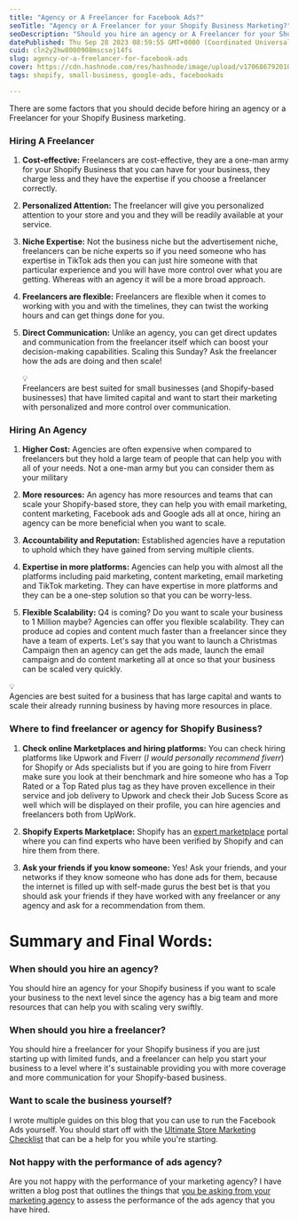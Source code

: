 ```yaml
---
title: "Agency or A Freelancer for Facebook Ads?"
seoTitle: "Agency or A Freelancer for your Shopify Business Marketing?"
seoDescription: "Should you hire an agency or A Freelancer for your Shopify Business Marketing? This article answers your queries with proper recommendations for your biz"
datePublished: Thu Sep 28 2023 08:59:55 GMT+0000 (Coordinated Universal Time)
cuid: cln2y2hw8000908mscsoj14fs
slug: agency-or-a-freelancer-for-facebook-ads
cover: https://cdn.hashnode.com/res/hashnode/image/upload/v1706867920103/40165cc1-c468-4ce4-aa40-38a6704733d9.png
tags: shopify, small-business, google-ads, facebookads

---
```


There are some factors that you should decide before hiring an agency or a Freelancer for your Shopify Business marketing.

### Hiring A Freelancer

1. **Cost-effective:** Freelancers are cost-effective, they are a one-man army for your Shopify Business that you can have for your business, they charge less and they have the expertise if you choose a freelancer correctly.
    
2. **Personalized Attention:** The freelancer will give you personalized attention to your store and you and they will be readily available at your service.
    
3. **Niche Expertise:** Not the business niche but the advertisement niche, freelancers can be niche experts so if you need someone who has expertise in TikTok ads then you can just hire someone with that particular experience and you will have more control over what you are getting. Whereas with an agency it will be a more broad approach.
    
4. **Freelancers are flexible:** Freelancers are flexible when it comes to working with you and with the timelines, they can twist the working hours and can get things done for you.
    
5. **Direct Communication:** Unlike an agency, you can get direct updates and communication from the freelancer itself which can boost your decision-making capabilities. Scaling this Sunday? Ask the freelancer how the ads are doing and then scale!
    
    <div data-node-type="callout">
    <div data-node-type="callout-emoji">💡</div>
    <div data-node-type="callout-text">Freelancers are best suited for small businesses (and Shopify-based businesses) that have limited capital and want to start their marketing with personalized and more control over communication.</div>
    </div>
    

### Hiring An Agency

1. **Higher Cost:** Agencies are often expensive when compared to freelancers but they hold a large team of people that can help you with all of your needs. Not a one-man army but you can consider them as your military
    
2. **More resources:** An agency has more resources and teams that can scale your Shopify-based store, they can help you with email marketing, content marketing, Facebook ads and Google ads all at once, hiring an agency can be more beneficial when you want to scale.
    
3. **Accountability and Reputation:** Established agencies have a reputation to uphold which they have gained from serving multiple clients.
    
4. **Expertise in more platforms:** Agencies can help you with almost all the platforms including paid marketing, content marketing, email marketing and TikTok marketing. They can have expertise in more platforms and they can be a one-step solution so that you can be worry-less.
    
5. **Flexible Scalability:** Q4 is coming? Do you want to scale your business to 1 Million maybe? Agencies can offer you flexible scalability. They can produce ad copies and content much faster than a freelancer since they have a team of experts. Let's say that you want to launch a Christmas Campaign then an agency can get the ads made, launch the email campaign and do content marketing all at once so that your business can be scaled very quickly.
    

<div data-node-type="callout">
<div data-node-type="callout-emoji">💡</div>
<div data-node-type="callout-text">Agencies are best suited for a business that has large capital and wants to scale their already running business by having more resources in place.</div>
</div>

### Where to find freelancer or agency for Shopify Business?

1. **Check online Marketplaces and hiring platforms:** You can check hiring platforms like Upwork and Fiverr (*I would personally recommend fiverr*) for Shopify or Ads specialists but if you are going to hire from Fiverr make sure you look at their benchmark and hire someone who has a Top Rated or a Top Rated plus tag as they have proven excellence in their service and job delivery to Upwork and check their Job Sucess Score as well which will be displayed on their profile, you can hire agencies and freelancers both from UpWork.
    
2. **Shopify Experts Marketplace:** Shopify has an [expert marketplace](https://experts.shopify.com/) portal where you can find experts who have been verified by Shopify and can hire them from there.
    
3. **Ask your friends if you know someone:** Yes! Ask your friends, and your networks if they know someone who has done ads for them, because the internet is filled up with self-made gurus the best bet is that you should ask your friends if they have worked with any freelancer or any agency and ask for a recommendation from them.
    

# Summary and Final Words:

### **When should you hire an agency?**

You should hire an agency for your Shopify business if you want to scale your business to the next level since the agency has a big team and more resources that can help you with scaling very swiftly.

### **When should you hire a freelancer?**

You should hire a freelancer for your Shopify business if you are just starting up with limited funds, and a freelancer can help you start your business to a level where it's sustainable providing you with more coverage and more communication for your Shopify-based business.

### **Want to scale the business yourself?**

I wrote multiple guides on this blog that you can use to run the Facebook Ads yourself. You should start off with the [Ultimate Store Marketing Checklist](https://nikhil.pro/shopify-store-marketing-checklist) that can be a help for you while you're starting.

### **Not happy with the performance of ads agency?**

Are you not happy with the performance of your marketing agency? I have written a blog post that outlines the things that [you be asking from your marketing agency](https://nikhil.pro/marketing-agency-performance-assessment) to assess the performance of the ads agency that you have hired.